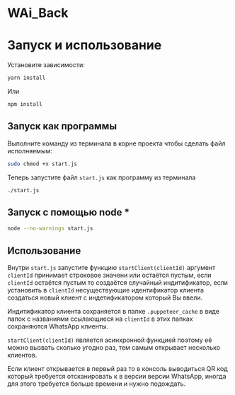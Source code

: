 # WAi_Back

# Запуск и использование

Установите зависимости:
```bash
yarn install
```
Или
```bash
npm install
```

## Запуск как программы

Выполните команду из терминала в корне проекта чтобы сделать файл исполняемым:
```bash
sudo chmod +x start.js
```

Теперь запустите файл `start.js` как программу из терминала
```bash
./start.js
```

## Запуск с помощью node *

```bash
node --no-warnings start.js
```

## Использование

Внутри `start.js` запустите функцию `startClient(clientId)` аргумент `clientId` принимает строковое значени или остаётся пустым, если `clientId` остаётся пустым то создаётся случайный индитификатор, если установить в `clientId` несуществующие идентификатор клиента создаться новый клиент с индетификатором который Вы ввели.

Индитификатор клиента сохраняется в папке `.puppeteer_cache` в виде папок с названиями ссылающиеся на `clientId` в этих папках сохраняются WhatsApp клиенты.

`startClient(clientId)` является асинхронной функцией поэтому её можно вызвать сколько угодно раз, тем самым открывает несколько клиентов.
 
Если клиент открывается в первый раз то в консоль выводиться QR код который требуется отсканировать к в версии версии WhatsApp, иногда для этого требуется больше времени и нужно подождать.
